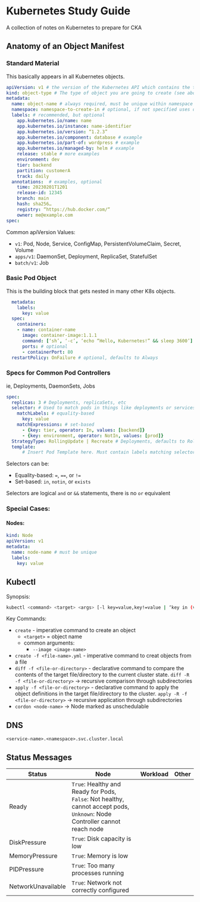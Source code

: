 # Kubernetes Study Guide

A collection of notes on Kubernetes to prepare for CKA

## Anatomy of an Object Manifest

### Standard Material
This basically appears in all Kubernetes objects.

```yml
apiVersion: v1 # the version of the Kubernetes API which contains the type of object you’re creating
kind: object-type # The type of object you are going to create (see above for examples)
metadata:
  name: object-name # always required, must be unique within namespace (or cluster for cluster-wide resources)
  namespace: namespace-to-create-in # optional, if not specified uses default or current context
  labels: # recommended, but optional
    app.kubernetes.io/name: name 
    app.kubernetes.io/instance: name-identifier 
    app.kubernetes.io/version: “1.2.3” 
    app.kubernetes.io/component: database # example
    app.kubernetes.io/part-of: wordpress # example
    app.kubernetes.io/managed-by: helm # example
    release: stable # more examples
    environment: dev
    tier: backend
    partition: customerA
    track: daily
  annotations:  # examples, optional
    time: 20230201T1201
    release-id: 12345
    branch: main
    hash: sha256…
    registry: “https://hub.docker.com/“  
    owner: me@example.com
spec:
```
Common apiVersion Values:
- `v1`: Pod, Node, Service, ConfigMap, PersistentVolumeClaim, Secret, Volume 
- `apps/v1`: DaemonSet, Deployment, ReplicaSet, StatefulSet
- `batch/v1`: Job

### Basic Pod Object
This is the building block that gets nested in many other K8s objects.

```yml
  metadata:
    labels: 
      key: value 
  spec: 
    containers:
    - name: container-name
      image: container-image:1.1.1
      command: [‘sh’, ‘-c’, ‘echo “Hello, Kubernetes!” && sleep 3600’] # examples, optional
      ports: # optional
      - containerPort: 80
  restartPolicy: OnFailure # optional, defaults to Always
```

### Specs for Common Pod Controllers
ie, Deployments, DaemonSets, Jobs

```yml
spec:
  replicas: 3 # Deployments, replicaSets, etc
  selector: # Used to match pods in things like deployments or services
    matchLabels: # equality-based
      key: value 
    matchExpressions: # set-based
      - {key: tier, operator: In, values: [backend]}
      - {key: environment, operator: NotIn, values: [prod]}    
  StrategyType: RollingUpdate | Recreate # Deployments, defaults to RollingUpdate  
  template:
      # Insert Pod Template here. Must contain labels matching selectors (may contain additional)
```

Selectors can be:
  - Equality-based: `=`, `==`, or `!=`
  - Set-based: `in`, `notin`, or `exists`
 
Selectors are logical `and` or `&&` statements, there is no `or` equivalent  

### Special Cases:

#### Nodes:

```yml
kind: Node
apiVersion: v1
metadata:
  name: node-name # must be unique
  labels:
    key: value
```

## Kubectl 

Synopsis:

```bash
kubectl <command> <target> <args> [-l key=value,key!=value | ‘key in (value1, value2),key notin(value)’] [--field-selector type.key=value] [--namespace=namespace-name] [--all-namespaces]
```

Key Commands:
  - `create` - imperative command to create an object
    - `<target>` = object name
    - common arguments:
      - `--image <image-name>`
  - `create -f <file-name>.yml` - imperative command to creat objects from a file
  - `diff -f <file-or-directory>` - declarative command to compare the contents of the target file/directory to the current cluster state. `diff -R -f <file-or-directory>` -> recursive comparison through subdirectories
  - `apply -f <file-or-directory>` - declarative command to apply the object definitions in the target file/directory to the cluster. `apply -R -f <file-or-directory>` -> recursive application through subdirectories
  - `cordon <node-name>` -> Node marked as unschedulable

## DNS

`<service-name>.<namespace>.svc.cluster.local`

## Status Messages

| Status | Node | Workload | Other |
| ----   | ---- | ----     | ----  |
| Ready | `True`: Healthy and Ready for Pods, `False`: Not healthy, cannot accept pods, `Unknown`: Node Controller cannot reach node | | |
| DiskPressure | `True`: Disk capacity is low | | |
| MemoryPressure | `True`: Memory is low | | |
| PIDPressure | `True`: Too many processes running | | |
| NetworkUnavailable | `True`: Network not correctly configured | | |


